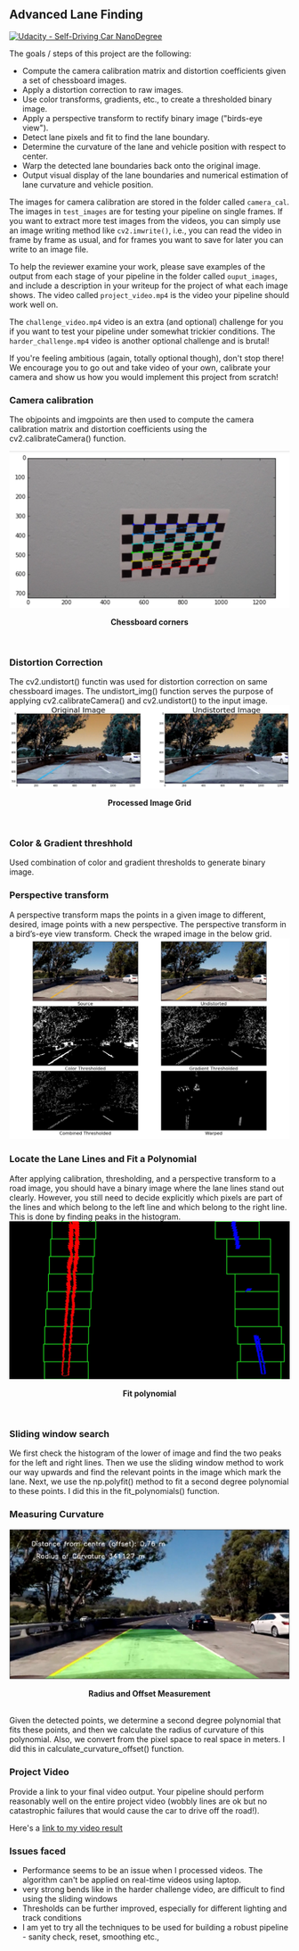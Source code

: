 ## Advanced Lane Finding
[![Udacity - Self-Driving Car NanoDegree](https://s3.amazonaws.com/udacity-sdc/github/shield-carnd.svg)](http://www.udacity.com/drive)

The goals / steps of this project are the following:

* Compute the camera calibration matrix and distortion coefficients given a set of chessboard images.
* Apply a distortion correction to raw images.
* Use color transforms, gradients, etc., to create a thresholded binary image.
* Apply a perspective transform to rectify binary image ("birds-eye view").
* Detect lane pixels and fit to find the lane boundary.
* Determine the curvature of the lane and vehicle position with respect to center.
* Warp the detected lane boundaries back onto the original image.
* Output visual display of the lane boundaries and numerical estimation of lane curvature and vehicle position.


[//]: # (Image References)
[image1]: ./output_images/processed_images.png "Processed Image Grid"
[image2]: ./output_images/dist-undist-image.png
[image3]: ./output_images/curvature_measurements.png
[image4]: ./output_images/corners.png "Chessboard Corners"
[image5]: ./output_images/fitpolynomial.jpg
[video1]: ./project_video_processed.mp4 "Video"

The images for camera calibration are stored in the folder called `camera_cal`.  The images in `test_images` are for testing your pipeline on single frames.  If you want to extract more test images from the videos, you can simply use an image writing method like `cv2.imwrite()`, i.e., you can read the video in frame by frame as usual, and for frames you want to save for later you can write to an image file.  

To help the reviewer examine your work, please save examples of the output from each stage of your pipeline in the folder called `ouput_images`, and include a description in your writeup for the project of what each image shows.    The video called `project_video.mp4` is the video your pipeline should work well on.  

The `challenge_video.mp4` video is an extra (and optional) challenge for you if you want to test your pipeline under somewhat trickier conditions.  The `harder_challenge.mp4` video is another optional challenge and is brutal!

If you're feeling ambitious (again, totally optional though), don't stop there!  We encourage you to go out and take video of your own, calibrate your camera and show us how you would implement this project from scratch!

### Camera calibration
The objpoints and imgpoints are then used to compute the camera calibration matrix and distortion coefficients using the cv2.calibrateCamera() function.

![alt text][image4]
<p align="center"><b>Chessboard corners</b></p>
<br>

### Distortion Correction
The cv2.undistort() functin was used for distortion correction on same chessboard images. The undistort_img() function serves the purpose of applying cv2.calibrateCamera() and cv2.undistort() to the input image.
![alt text][image2]
<p align="center"><b>Processed Image Grid</b></p>
<br>

### Color & Gradient threshhold
Used combination of color and gradient thresholds to generate binary image.

### Perspective transform
A perspective transform maps the points in a given image to different, desired, image points with a new perspective. The perspective transform in a bird’s-eye view transform. Check the wraped image in the below grid.
![alt text][image1]
<br>

### Locate the Lane Lines and Fit a Polynomial
After applying calibration, thresholding, and a perspective transform to a road image, you should have a binary image where the lane lines stand out clearly. However, you still need to decide explicitly which pixels are part of the lines and which belong to the left line and which belong to the right line. This is done by finding peaks in the histogram.
![alt text][image5]
<p align="center"><b>Fit polynomial</b></p>
<br>

### Sliding window search
We first check the histogram of the lower of image and find the two peaks for the left and right lines. Then we use the sliding window method to work our way upwards and find the relevant points in the image which mark the lane. Next, we use the np.polyfit() method to fit a second degree polynomial to these points. I did this in the fit_polynomials() function.

### Measuring Curvature
![alt text][image3]
<p align="center"><b>Radius and Offset Measurement</b></p>
<br>
Given the detected points, we determine a second degree polynomial that fits these points, and then we calculate the radius of curvature of this polynomial. Also, we convert from the pixel space to real space in meters. I did this in calculate_curvature_offset() function.

### Project Video 

Provide a link to your final video output. Your pipeline should perform reasonably well on the entire project video (wobbly lines are ok but no catastrophic failures that would cause the car to drive off the road!).

Here's a [link to my video result](./project_video_processed.mp4)


### Issues faced

* Performance seems to be an issue when I processed videos. The algorithm can't be applied on real-time videos using laptop.
* very strong bends like in the harder challenge video, are difficult to find using the sliding windows
* Thresholds can be further improved, especially for different lighting and track conditions
* I am yet to try all the techniques to be used for building a robust pipeline - sanity check, reset, smoothing etc., 